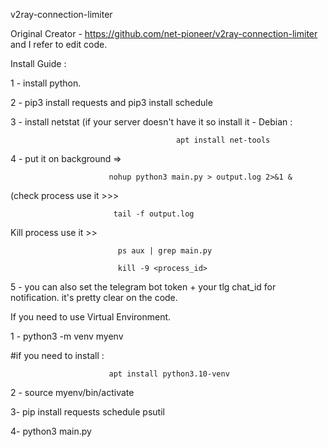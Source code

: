 v2ray-connection-limiter

Original Creator - https://github.com/net-pioneer/v2ray-connection-limiter and I refer to edit code.

Install Guide :

1 - install python.

2 -        pip3 install requests and pip3 install schedule

3 - install netstat (if your server doesn't have it so install it - Debian :

                                         apt install net-tools

4 - put it on background =>

                          nohup python3 main.py > output.log 2>&1 &   
                          
(check process use it >>> 

                           tail -f output.log 

Kill process use it >>

                            ps aux | grep main.py

                            kill -9 <process_id>
                       
5 - you can also set the telegram bot token + your tlg chat_id for notification. it's pretty clear on the code.

If you need to use Virtual Environment.

1 -                        python3 -m venv myenv  

#if you need to install :

                          apt install python3.10-venv

2 -                       source myenv/bin/activate

3-                        pip install requests schedule psutil

4-                        python3 main.py
                  
